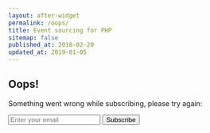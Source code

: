 ```yaml
---
layout: after-widget
permalink: /oops/
title: Event sourcing for PHP
sitemap: false
published_at: 2018-02-20
updated_at: 2019-01-05
---
```


<form id="newsletter" method="post" action="https://widgets.eventsauce.io/signup/" class="max-w-xs mx-auto mt-6 text-center text-lg leading-normal">
    <h2 class="text-4xl text-red leading-tight mb-2">Oops!</h2>
    <p class="mb-6">Something went wrong while subscribing, please try&nbsp;again:</p>
    <input class="block w-full my-4 leading-normal px-3 py-2 rounded border border-grey-light" type="email" name="email" placeholder="Enter your email" />
    <button type="submit" class="block w-full text-center rounded leading-normal p-2 bg-red text-white">Subscribe</button>
</form>
